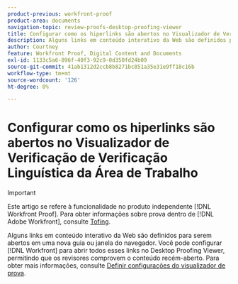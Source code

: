 ```yaml
---
product-previous: workfront-proof
product-area: documents
navigation-topic: review-proofs-desktop-proofing-viewer
title: Configurar como os hiperlinks são abertos no Visualizador de Verificação de Verificação Linguística da Área de Trabalho
description: Alguns links em conteúdo interativo da Web são definidos para serem abertos em uma nova guia ou janela do navegador. Você pode configurar [!DNL Workfront] para abrir todos esses links no Desktop Proofing Viewer, permitindo que os revisores comprovem o conteúdo recém-aberto. Para obter mais informações, consulte Definir configurações do visualizador de prova.
author: Courtney
feature: Workfront Proof, Digital Content and Documents
exl-id: 1133c5a6-896f-40f3-92c9-0d350fd24b09
source-git-commit: 41ab1312d2ccb8b8271bc851a35e31e9ff18c16b
workflow-type: tm+mt
source-wordcount: '126'
ht-degree: 0%

---
```


# Configurar como os hiperlinks são abertos no Visualizador de Verificação de Verificação Linguística da Área de Trabalho

>[!IMPORTANT]
>
>Este artigo se refere à funcionalidade no produto independente [!DNL Workfront Proof]. Para obter informações sobre prova dentro de [!DNL Adobe Workfront], consulte [Tofing](../../../review-and-approve-work/proofing/proofing.md).

Alguns links em conteúdo interativo da Web são definidos para serem abertos em uma nova guia ou janela do navegador. Você pode configurar [!DNL Workfront] para abrir todos esses links no Desktop Proofing Viewer, permitindo que os revisores comprovem o conteúdo recém-aberto. Para obter mais informações, consulte [Definir configurações do visualizador de prova](../../../review-and-approve-work/proofing/reviewing-proofs-within-workfront/configure-proofing-viewer-settings.md).
